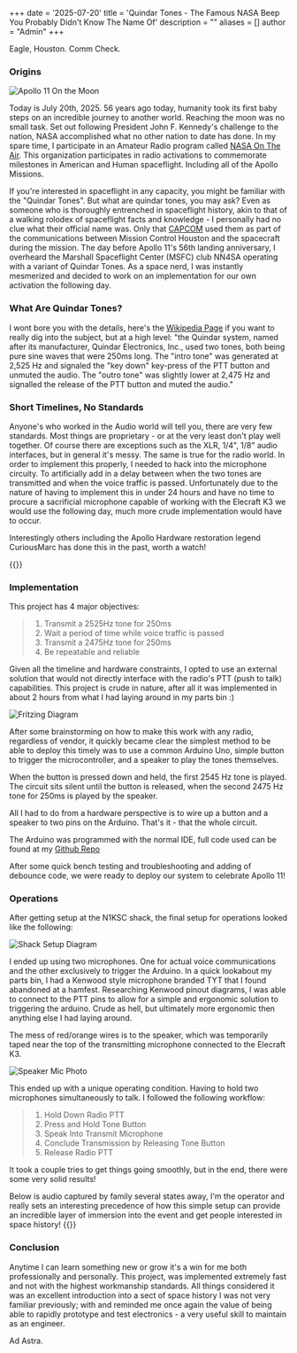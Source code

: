 +++
date = '2025-07-20'
title = 'Quindar Tones - The Famous NASA Beep You Probably Didn't Know The Name Of'
description = ""
aliases = []
author = "Admin"
+++

Eagle, Houston. Comm Check.

### Origins

![Apollo 11 On the Moon](https://external-content.duckduckgo.com/iu/?u=https%3A%2F%2Fblog.sciencemuseum.org.uk%2Fwp-content%2Fuploads%2F2019%2F07%2FApollo-11-astronaut-Buzz-Aldrin-stands-next-to-a-flag-on-the-moon-on-July-20-1969.-NASA-960x600.jpg&f=1&nofb=1&ipt=1ec5e6eb4c51dd717d5a49cb8902c99a1e689c7b6b93e27793190bb2df62fab8)

Today is July 20th, 2025. 56 years ago today, humanity took its first baby steps on an incredible journey to another world. Reaching the moon was no small task. Set out following President John F. Kennedy's challenge to the nation, NASA accomplished what no other nation to date has done. In my spare time, I participate in an Amateur Radio program called [NASA On The Air](https://nasaontheair.wordpress.com/). This organization participates in radio activations to commemorate milestones in American and Human spaceflight. Including all of the Apollo Missions.

If you're interested in spaceflight in any capacity, you might be familiar with the "Quindar Tones". But what are quindar tones, you may ask? Even as someone who is thoroughly entrenched in spaceflight history, akin to that of a walking rolodex of spaceflight facts and knowledge - I personally had no clue what their official name was. Only that [CAPCOM](https://en.wikipedia.org/wiki/Flight_controller#Spacecraft_communicator_(CAPCOM)) used them as part of the communications between Mission Control Houston and the spacecraft during the mission. The day before Apollo 11's 56th landing anniversary, I overheard the Marshall Spaceflight Center (MSFC) club NN4SA operating with a variant of Quindar Tones. As a space nerd, I was instantly mesmerized and decided to work on an implementation for our own activation the following day.

### What Are Quindar Tones?
I wont bore you with the details, here's the [Wikipedia Page](https://en.wikipedia.org/wiki/Quindar_tones) if you want to really dig into the subject, but at a high level:
"the Quindar system, named after its manufacturer, Quindar Electronics, Inc., used two tones, both being pure sine waves that were 250ms long. The "intro tone" was generated at 2,525 Hz and signaled the "key down" key-press of the PTT button and unmuted the audio. The "outro tone" was slightly lower at 2,475 Hz and signalled the release of the PTT button and muted the audio."


### Short Timelines, No Standards

Anyone's who worked in the Audio world will tell you, there are very few standards. Most things are proprietary - or at the very least don't play well together. Of course there are exceptions such as the XLR, 1/4", 1/8" audio interfaces, but in general it's messy. The same is true for the radio world. In order to implement this properly, I needed to hack into the microphone circuity. To artificially add in a delay between when the two tones are transmitted and when the voice traffic is passed. Unfortunately due to the nature of having to implement this in under 24 hours and have no time to procure a sacrificial microphone capable of working with the Elecraft K3 we would use the following day, much more crude implementation would have to occur. 

Interestingly others including the Apollo Hardware restoration legend CuriousMarc has done this in the past, worth a watch! 

{{<youtube rAAFkjYxWj4>}}


### Implementation
This project has 4 major objectives:
> 1. Transmit a 2525Hz tone for 250ms
> 2. Wait a period of time while voice traffic is passed
> 3. Transmit a 2475Hz tone for 250ms
> 4. Be repeatable and reliable

Given all the timeline and hardware constraints, I opted to use an external solution that would not directly interface with the radio's PTT (push to talk) capabilities.
This project is crude in nature, after all it was implemented in about 2 hours from what I had laying around in my parts bin :)


![Fritzing Diagram](https://i.imgur.com/G7QYIRl.png)

After some brainstorming on how to make this work with any radio, regardless of vendor, it quickly became clear the simplest method to be able to deploy this timely was to use a common Arduino Uno, simple button to trigger the microcontroller, and a speaker to play the tones themselves.

When the button is pressed down and held, the first 2545 Hz tone is played. The circuit sits silent until the button is released, when the second 2475 Hz tone for 250ms is played by the speaker.

All I had to do from a hardware perspective is to wire up a button and a speaker to two pins on the Arduino. That's it - that the whole circuit.

The Arduino was programmed with the normal IDE, full code used can be found at my [Github Repo](https://github.com/planetdeimos/QuindarTones)

After some quick bench testing and troubleshooting and adding of debounce code, we were ready to deploy our system to celebrate Apollo 11!


### Operations

After getting setup at the N1KSC shack, the final setup for operations looked like the following:

![Shack Setup Diagram](https://i.imgur.com/gB4YZ6V.jpeg)

I ended up using two microphones. One for actual voice communications and the other exclusively to trigger the Arduino. In a quick lookabout my parts bin, I had a Kenwood style microphone branded TYT that I found abandoned at a hamfest. Researching Kenwood pinout diagrams, I was able to connect to the PTT pins to allow for a simple and ergonomic solution to triggering the arduino. Crude as hell, but ultimately more ergonomic then anything else I had laying around.

The mess of red/orange wires is to the speaker, which was temporarily taped near the top of the transmitting microphone connected to the Elecraft K3.

![Speaker Mic Photo](https://i.imgur.com/AJoSOHx.jpeg)


This ended up with a unique operating condition. Having to hold two microphones simultaneously to talk. I followed the following workflow:
>1. Hold Down Radio PTT
>2. Press and Hold Tone Button
>3. Speak Into Transmit Microphone
>4. Conclude Transmission by Releasing Tone Button
>5. Release Radio PTT

It took a couple tries to get things going smoothly, but in the end, there were some very solid results!


Below is audio captured by family several states away, I'm the operator and really sets an interesting precedence of how this simple setup can provide an incredible layer of immersion into the event and get people interested in space history!
{{<youtube kstWFDS7sEQ>}}


### Conclusion

Anytime I can learn something new or grow it's a win for me both professionally and personally. This project, was implemented extremely fast and not with the highest workmanship standards. All things considered it was an excellent introduction into a sect of space history I was not very familiar previously; with and reminded me once again the value of being able to rapidly prototype and test electronics - a very useful skill to maintain as an engineer.

Ad Astra.
